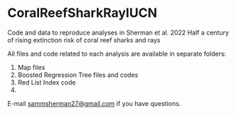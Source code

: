 # CoralReefSharkRayIUCN

Code and data to reproduce analyses in Sherman et al. 2022 Half a century of rising extinction risk of coral reef sharks and rays

All files and code related to each analysis are available in separate folders:
1. Map files
2. Boosted Regression Tree files and codes
3. Red List Index code
4. 


E-mail sammsherman27@gmail.com if you have questions.
